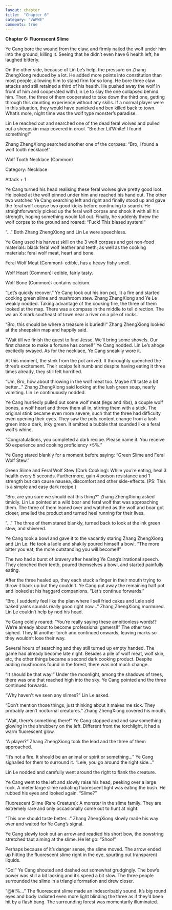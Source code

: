```yaml
---
layout: chapter
title:  "Chapter 6"
category: "VWPWE"
comments: true
---
```


**Chapter 6: Fluorescent Slime**

Ye Cang bore the wound from the claw, and firmly nailed the wolf under him into the ground, killing it. Seeing that he didn’t even have 6 health left, he laughed bitterly.

On the other side, because of Lin Le’s help, the pressure on Zhang ZhengXiong reduced by a lot. He added more points into constitution than most people, allowing him to stand firm for so long. He bore three claw attacks and still retained a third of his health. He pushed away the wolf in front of him and cooperated with Lin Le to slay the one collapsed behind him. Then, the three of them cooperated to take down the third one, getting through this daunting experience without any skills. If a normal player were in this situation, they would have panicked and ben killed back to town. What’s more, night time was the wolf type monster’s paradise.

Lin Le reached out and searched one of the dead feral wolves and pulled out a sheepskin map covered in drool. “Brother Lil’White! I found something!”

Zhang ZhengXiong searched another one of the corpses: “Bro, I found a wolf tooth necklace!”

Wolf Tooth Necklace (Common)

Category: Necklace

Attack + 1

Ye Cang turned his head realising these feral wolves give pretty good loot. He looked at the wolf pinned under him and reached his hand out. The other two watched Ye Cang searching left and right and finally stood up and gave the feral wolf corpse two good kicks before continuing to search. He straightforwardly picked up the feral wolf corpse and shook it with all his strength, hoping something would fall out. Finally, he suddenly threw the wolf corpse to the ground and roared: “Fuck! This biased system!”

“...” Both Zhang ZhengXiong and Lin Le were speechless.

Ye Cang used his harvest skill on the 3 wolf corpses and got non-food materials: black feral wolf leather and teeth; as well as the cooking materials: feral wolf meat, heart and bone.

Feral Wolf Meat (Common): edible, has a heavy fishy smell.

Wolf Heart (Common): edible, fairly tasty.

Wolf Bone (Common): contains calcium.

“Let’s quickly recover.” Ye Cang took out his iron pot, lit a fire and started cooking green slime and mushroom stew. Zhang ZhengXiong and Ye Le weakly nodded. Taking advantage of the cooking fire, the three of them looked at the map. There was a compass in the middle to tell direction. The wa an X  mark southeast of town near a river on a pile of rocks.

“Bro, this should be where a treasure is buried!!” Zhang ZhengXiong looked at the sheepskin map and happily said.

“Wait till we finish the quest to find Jesse. We’ll bring some shovels. Our first chance to make a fortune has come!!” Ye Cang nodded. Lin Le’s ahoge excitedly swayed. As for the necklace, Ye Cang sneakily wore it.

At this moment, the stink from the pot arrived. It thoroughly quenched the three’s excitement. Their scalps felt numb and despite having eating it three times already, they still felt horrified.

“Um, Bro, how about throwing in the wolf meat too. Maybe it’ll taste a bit better...” Zhang ZhengXiong said looking at the lush green soup, nearly vomiting. Lin Le continuously nodded.

Ye Cang hurriedly pulled out some wolf meat (legs and ribs), a couple wolf bones, a wolf heart and threw them all in, stirring them with a stick. The original stink became even more severe, such that the three had difficulty even opening their eyes. They saw the pots content change from a lush green into a dark, inky green. It emitted a bubble that sounded like a feral wolf’s whine.

“Congratulations, you completed a dark recipe. Please name it. You receive 50 experience and cooking proficiency +5%.”

Ye Cang stared blankly for a moment before saying: “Green Slime and Feral Wolf Stew.”

Green Slime and Feral Wolf Stew (Dark Cooking): While you’re eating, heal 3 health every 5 seconds. Furthermore, gain 4 poison resistance and 1 strength but can cause nausea, discomfort and other side-effects. (PS: This is a simple and easy dark recipe.)

“Bro, are you sure we should eat this thing?” Zhang ZhengXiong asked timidly. Lin Le pointed at a wild boar and feral wolf that was approaching them. The three of them leaned over and watched as the wolf and boar got closer, smelled the product and turned heel running for their lives.

“...” The three of them stared blankly, turned back to look at the ink green stew, and shivered.

Ye Cang took a bowl and gave it to the vacantly staring Zhang ZhengXiong and Lin Le. He took a ladle and shakily poured himself a bowl. “The more bitter you eat, the more outstanding you will become!!”

The two had a burst of bravery after hearing Ye Cang’s irrational speech. They clenched their teeth, poured themselves a bowl, and started painfully eating.

After the three healed up, they each stuck a finger in their mouth trying to throw it back up but they couldn’t. Ye Cang put away the remaining half pot and looked at his haggard companions. “Let’s continue forwards.”

“Bro, I suddenly feel like the plan where I sell fried cakes and Lele sold baked yams sounds really good right now...” Zhang ZhengXiong murmured. Lin Le couldn’t help by nod his head.

Ye Cang coldly roared: “You’re really saying these ambitionless words!? We’re already about to become professional gamers!!” The other two sighed. They lit another torch and continued onwards, leaving marks so they wouldn’t lose their way.

Several hours of searching and they still turned up empty handed. The game had already become late night. Besides a pile of wolf meat, wolf skin, etc, the other things became a second dark cooking product. Despite adding mushrooms found in the forest, there was not much change.

“It should be that way!” Under the moonlight, among the shadows of trees, there was one that reached high into the sky. Ye Cang pointed and the three continued forwards.

“Why haven't we seen any slimes?” Lin Le asked.

“Don’t mention those things, just thinking about it makes me sick. They probably aren’t nocturnal creatures.” Zhang ZhengXiong covered his mouth.

“Wait, there’s something there!” Ye Cang stopped and and saw something glowing in the shrubbery on the left. Different front the torchlight, it had a warm fluorescent glow.

“A player?” Zhang ZhengXiong took the lead and the three of them approached.

“It’s not a fire. It should be an animal or spirit or something...” Ye Cang signalled for them to surround it. “Lele, you go around the right side...”

Lin Le nodded and carefully went around the right to flank the creature.

Ye Cang went to the left and slowly raise his head, peeking over a large rock. A meter large slime radiating fluorescent light was eating the bush. He rubbed his eyes and looked again. “Slime?”

Fluorescent Slime (Rare Creature): A monster in the slime family. They are extremely rare and only occasionally come out to hunt at night.

“This one should taste better...” Zhang ZhengXiong slowly made his way over and waited for Ye Cang’s signal.

Ye Cang slowly took out an arrow and readied his short bow, the bowstring stretched taut aiming at the slime. He let go: “Shoo!”

Perhaps because of it’s danger sense, the slime moved. The arrow ended up hitting the fluorescent slime right in the eye, spurting out transparent liquids.

“Go!” Ye Cang shouted and dashed out somewhat grudgingly. The bow’s power was still a bit lacking and it’s speed a bit slow.  The three people surrounded the slime in a triangle formation and drew closer.

“@#!%...” The fluorescent slime made an indescribably sound. It’s big round eyes and body radiated even more light blinding the three as if they’d been hit by a flash bang. The surrounding forest was momentarily illuminated.